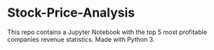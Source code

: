 # Stock-Price-Analysis
This repo contains a Jupyter Notebook with the top 5 most profitable companies revenue statistics. Made with Python 3.
